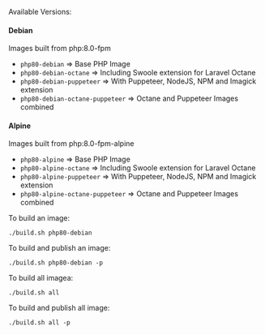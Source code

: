 

Available Versions:

#### Debian
Images built from php:8.0-fpm
* `php80-debian` => Base PHP Image 
* `php80-debian-octane` => Including Swoole extension for Laravel Octane
* `php80-debian-puppeteer` => With Puppeteer, NodeJS, NPM and Imagick extension
* `php80-debian-octane-puppeteer` => Octane and Puppeteer Images combined

#### Alpine
Images built from php:8.0-fpm-alpine
* `php80-alpine` => Base PHP Image
* `php80-alpine-octane` => Including Swoole extension for Laravel Octane
* `php80-alpine-puppeteer` => With Puppeteer, NodeJS, NPM and Imagick extension
* `php80-alpine-octane-puppeteer` => Octane and Puppeteer Images combined

To build an image:

```shell script
./build.sh php80-debian
```

To build and publish an image:

```shell script
./build.sh php80-debian -p
```

To build all imagea:

```shell script
./build.sh all
```

To build and publish all image:

```shell script
./build.sh all -p
```